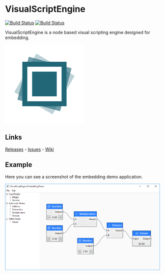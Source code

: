 # VisualScriptEngine

[![Build Status](https://travis-ci.org/kovacsv/VisualScriptEngine.svg?branch=master)](https://travis-ci.org/kovacsv/VisualScriptEngine)
[![Build Status](https://ci.appveyor.com/api/projects/status/c0qxxixyhymfxfdf?svg=true)](https://ci.appveyor.com/project/kovacsv/visualscriptengine)

VisualScriptEngine is a node based visual scripting engine designed for embedding.

![Logo](Documentation/Logo/logo_256.png?raw=true "Logo")

## Links

[Releases](https://github.com/kovacsv/VisualScriptEngine/releases) - [Issues](https://github.com/kovacsv/VisualScriptEngine/issues) - [Wiki](https://github.com/kovacsv/VisualScriptEngine/wiki)

## Example

Here you can see a screenshot of the embedding demo application.

![Screenshot](Documentation/WindowsEmbeddingDemo01.png?raw=true "Windows Embedding Demo")
